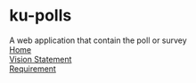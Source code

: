 # ku-polls
A web application that contain the poll or survey
<br>[Home](../../wiki/Home)
<br>[Vision Statement](../../wiki/Vision%20Statement)
<br>[Requirement](../../wiki/Requirment)
